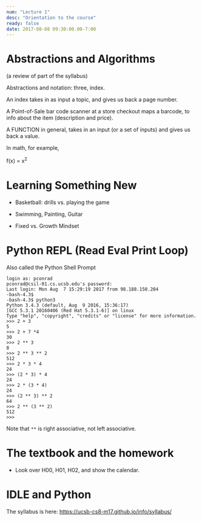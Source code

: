 ```yaml
---
num: "Lecture 1"
desc: "Orientation to the course"
ready: false
date: 2017-08-08 09:30:00.00-7:00
---
```


# Abstractions and Algorithms


(a review of part of the syllabus)

Abstractions and notation: three, index.

An index takes in as input a topic, and gives us back a page number.

A Point-of-Sale bar code scanner at a store checkout maps a barcode, to info about the item (description and price).

A FUNCTION in general, takes in an input (or a set of inputs) and gives us back a value.

In math, for example, 

f(x) = x<sup>2</sup>



# Learning Something New

* Basketball: drills vs. playing the game

* Swimming, Painting, Guitar

* Fixed vs. Growth Mindset

# Python REPL (Read Eval Print Loop)

Also called the Python Shell Prompt

```
login as: pconrad
pconrad@csil-01.cs.ucsb.edu's password:
Last login: Mon Aug  7 15:29:19 2017 from 98.188.150.204
-bash-4.3$
-bash-4.3$ python3
Python 3.4.3 (default, Aug  9 2016, 15:36:17)
[GCC 5.3.1 20160406 (Red Hat 5.3.1-6)] on linux
Type "help", "copyright", "credits" or "license" for more information.
>>> 2 + 3
5
>>> 2 + 7 *4
30
>>> 2 ** 3
8
>>> 2 ** 3 ** 2
512
>>> 2 * 3 * 4
24
>>> (2 * 3) * 4
24
>>> 2 * (3 * 4)
24
>>> (2 ** 3) ** 2
64
>>> 2 ** (3 ** 2)
512
>>>
```

Note that `**` is right associative, not left associative.

# The textbook and the homework

* Look over H00, H01, H02, and show the calendar.

# IDLE and Python

The syllabus is here:  <https://ucsb-cs8-m17.github.io/info/syllabus/>


